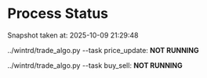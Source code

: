 # Process Status

Snapshot taken at: 2025-10-09 21:29:48

../wintrd/trade_algo.py --task price_update: **NOT RUNNING**

../wintrd/trade_algo.py --task buy_sell: **NOT RUNNING**

